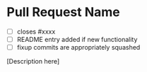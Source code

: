 # Pull Request Name

- [ ] closes #xxxx
- [ ] README entry added if new functionality
- [ ] fixup commits are appropriately squashed

[Description here]
